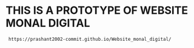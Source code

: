 
#  THIS IS A PROTOTYPE OF WEBSITE MONAL DIGITAL

     https://prashant2002-commit.github.io/Website_monal_digital/
